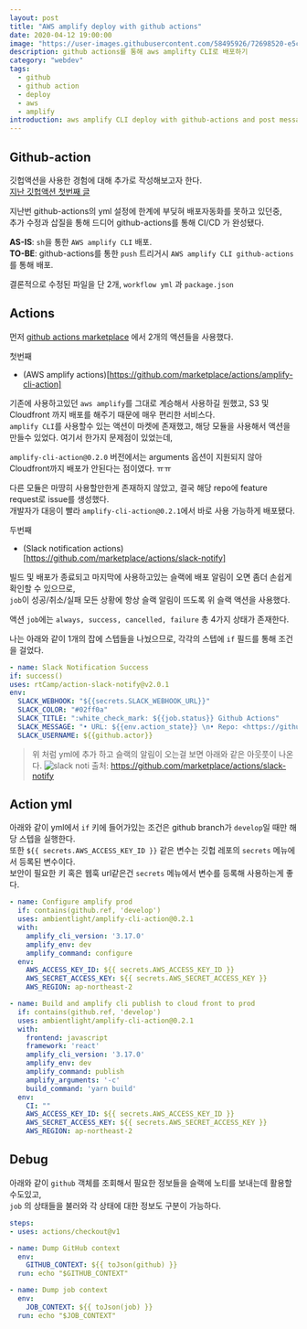 ```yaml
---
layout: post
title: "AWS amplify deploy with github actions"
date: 2020-04-12 19:00:00
image: "https://user-images.githubusercontent.com/58495926/72698520-e5c8fe80-3b87-11ea-833a-07a177f049f3.png"
description: github actions를 통해 aws amplifty CLI로 배포하기
category: "webdev"
tags:
  - github
  - github action
  - deploy
  - aws
  - amplify
introduction: aws amplify CLI deploy with github-actions and post message to slack
---
```


## Github-action

깃헙액션을 사용한 경험에 대해 추가로 작성해보고자 한다.  
[지난 깃헙액션 첫번째 글](https://juunone.github.io/github-action/)  

지난번 github-actions의 yml 설정에 한계에 부딪혀 배포자동화를 못하고 있던중,  
추가 수정과 삽질을 통해 드디어 github-actions를 통해 CI/CD 가 완성됐다.

**AS-IS**: `sh`을 통한 `AWS amplify CLI` 배포.  
**TO-BE**: github-actions를 통한 `push` 트리거시 `AWS amplify CLI github-actions`를 통해 배포.

결론적으로 수정된 파일을 단 2개, `workflow yml` 과 `package.json`  

## Actions

먼저 [github actions marketplace](https://github.com/marketplace/actions) 에서 2개의 액션들을 사용했다.

첫번째
- (AWS amplify actions)[https://github.com/marketplace/actions/amplify-cli-action]   

기존에 사용하고있던 `aws amplify`를 그대로 계승해서 사용하길 원했고, S3 및 Cloudfront 까지 배포를 해주기 때문에
매우 편리한 서비스다.  
`amplify CLI`를 사용할수 있는 액션이 마켓에 존재했고, 해당 모듈을 사용해서 액션을 만들수 있었다.
여기서 한가지 문제점이 있었는데, 

`amplify-cli-action@0.2.0` 버전에서는 arguments 옵션이 지원되지 않아
Cloudfront까지 배포가 안된다는 점이였다. ㅠㅠ

다른 모듈은 마땅히 사용할만한게 존재하지 않았고, 결국 해당 repo에 feature request로 issue를 생성했다.  
개발자가 대응이 빨라 `amplify-cli-action@0.2.1`에서 바로 사용 가능하게 배포됐다.

두번째
- (Slack notification actions)[https://github.com/marketplace/actions/slack-notify]

빌드 및 배포가 종료되고 마지막에 사용하고있는 슬랙에 배포 알림이 오면 좀더 손쉽게 확인할 수 있으므로,  
`job`이 성공/취소/실패 모든 상황에 항상 슬랙 알림이 뜨도록 위 슬랙 액션을 사용했다.

액션 `job`에는 `always, success, cancelled, failure` 총 4가지 상태가 존재한다.

나는 아래와 같이 1개의 잡에 스텝들을 나눴으므로, 각각의 스텝에 `if` 필드를 통해 조건을 걸었다.

```yml
- name: Slack Notification Success
if: success()
uses: rtCamp/action-slack-notify@v2.0.1
env:
  SLACK_WEBHOOK: "${{secrets.SLACK_WEBHOOK_URL}}"
  SLACK_COLOR: "#02ff0a"
  SLACK_TITLE: ":white_check_mark: ${{job.status}} Github Actions"
  SLACK_MESSAGE: "• URL: ${{env.action_state}} \n• Repo: <https://github.com/${{github.repository}}|${{github.repository}}> \n• Commit: <${{github.event.head_commit.URL}}|${{github.event.head_commit.id}}>"
  SLACK_USERNAME: ${{github.actor}}
```

> 위 처럼 yml에 추가 하고 슬랙의 알림이 오는걸 보면 아래와 같은 아웃풋이 나온다.
![slack noti](https://user-images.githubusercontent.com/35126809/79085365-390bb100-7d73-11ea-89f7-dd13dd139619.png)
출처: https://github.com/marketplace/actions/slack-notify

## Action yml

아래와 같이 yml에서 `if` 키에 들어가있는 조건은 github branch가 `develop`일 때만 해당 스텝을 실행한다.  
또한 `${{ secrets.AWS_ACCESS_KEY_ID }}` 같은 변수는 깃헙 레포의 `secrets` 메뉴에서 등록된 변수이다.  
보안이 필요한 키 혹은 웹훅 url같은건 `secrets` 메뉴에서 변수를 등록해 사용하는게 좋다.

```yml
- name: Configure amplify prod
  if: contains(github.ref, 'develop')  
  uses: ambientlight/amplify-cli-action@0.2.1
  with:
    amplify_cli_version: '3.17.0'
    amplify_env: dev
    amplify_command: configure
  env:
    AWS_ACCESS_KEY_ID: ${{ secrets.AWS_ACCESS_KEY_ID }}
    AWS_SECRET_ACCESS_KEY: ${{ secrets.AWS_SECRET_ACCESS_KEY }}
    AWS_REGION: ap-northeast-2

- name: Build and amplify cli publish to cloud front to prod
  if: contains(github.ref, 'develop')  
  uses: ambientlight/amplify-cli-action@0.2.1
  with:
    frontend: javascript
    framework: 'react'
    amplify_cli_version: '3.17.0'
    amplify_env: dev
    amplify_command: publish
    amplify_arguments: '-c'
    build_command: 'yarn build'
  env:
    CI: ""
    AWS_ACCESS_KEY_ID: ${{ secrets.AWS_ACCESS_KEY_ID }}
    AWS_SECRET_ACCESS_KEY: ${{ secrets.AWS_SECRET_ACCESS_KEY }}
    AWS_REGION: ap-northeast-2
```

## Debug

아래와 같이 `github` 객체를 조회해서 필요한 정보들을 슬랙에 노티를 보내는데 활용할수도있고,  
`job` 의 상태들을 불러와 각 상태에 대한 정보도 구분이 가능하다.

```yml
steps:
- uses: actions/checkout@v1

- name: Dump GitHub context
  env:
    GITHUB_CONTEXT: ${{ toJson(github) }}
  run: echo "$GITHUB_CONTEXT"

- name: Dump job context
  env:
    JOB_CONTEXT: ${{ toJson(job) }}
  run: echo "$JOB_CONTEXT"  
```






